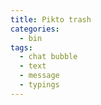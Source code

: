 ```yaml
---
title: Pikto trash
categories:
  - bin
tags:
  - chat bubble
  - text
  - message
  - typings
---
```

